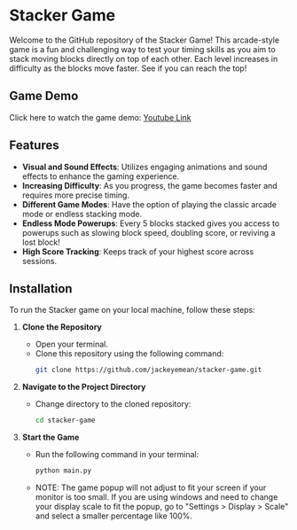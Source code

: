 # Stacker Game

Welcome to the GitHub repository of the Stacker Game! This arcade-style game is a fun and challenging way to test your timing skills as you aim to stack moving blocks directly on top of each other. Each level increases in difficulty as the blocks move faster. See if you can reach the top!

## Game Demo

Click here to watch the game demo: [Youtube Link](https://youtu.be/6Bdp9x-A6mw)


## Features

- **Visual and Sound Effects**: Utilizes engaging animations and sound effects to enhance the gaming experience.
- **Increasing Difficulty**: As you progress, the game becomes faster and requires more precise timing.
- **Different Game Modes**: Have the option of playing the classic arcade mode or endless stacking mode.
- **Endless Mode Powerups**: Every 5 blocks stacked gives you access to powerups such as slowing block speed, doubling score, or reviving a lost block!
- **High Score Tracking**: Keeps track of your highest score across sessions.

## Installation

To run the Stacker game on your local machine, follow these steps:

1. **Clone the Repository**
   - Open your terminal.
   - Clone this repository using the following command:
     ```bash
     git clone https://github.com/jackeyemean/stacker-game.git
     ```

2. **Navigate to the Project Directory**
   - Change directory to the cloned repository:
     ```bash
     cd stacker-game
     ```
2. **Start the Game**
   - Run the following command in your terminal:
     ```bash
     python main.py
     ```
   - NOTE: The game popup will not adjust to fit your screen if your monitor is too small. If you are using windows and need to change your display scale to fit the popup, go to "Settings > Display > Scale" and select a smaller percentage like 100%.


